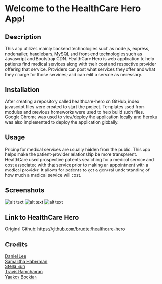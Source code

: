 # Welcome to the HealthCare Hero App!

## Description
This app utilizes mainly backend technologies such as node.js, express, nodemailer, handlebars, MySQL and front-end technologies such as Javascript and Bootstrap CDN. HealthCare Hero is web application to help patients find medical services along with their cost and respective provider offering that service. Providers can post what services they offer and what they charge for those services; and can edit a service as necessary.

## Installation
After creating a repository called healthcare-hero on GitHub, index javascript files were created to start the project. Templates used from modules and previous homeworks were used to help build such files. Google Chrome was used to view/deploy the application locally and Heroku was also implemented to deploy the application globally.

## Usage
Pricing for medical services are usually hidden from the public. This app helps make the patient-provider relationship be more transparent. HealthCare used prospective patients searching for a medical service and cost associated with that service prior to making an appointment with a medical provider. It allows for patients to get a general understanding of how much a medical service will cost.

## Screenshots
![alt text](./screenshots/Loginpage.png)
![alt text](./screenshots/homepage.png)
![alt text](./screenshots/create%20service.png)



## Link to HealthCare Hero
Original Github: https://github.com/brudter/healthcare-hero

## Credits
[Daniel Lee](https://github.com/randiferous)
<br /> [Samantha Haberman](https://github.com/Samantha-Ruth)
<br /> [Stella Sun](https://github.com/Shuyu-Sun)
<br /> [Travis Ramcharran](https://github.com/travisramcharran)
<br /> [Yaakov Bockian](https://github.com/brudter)
